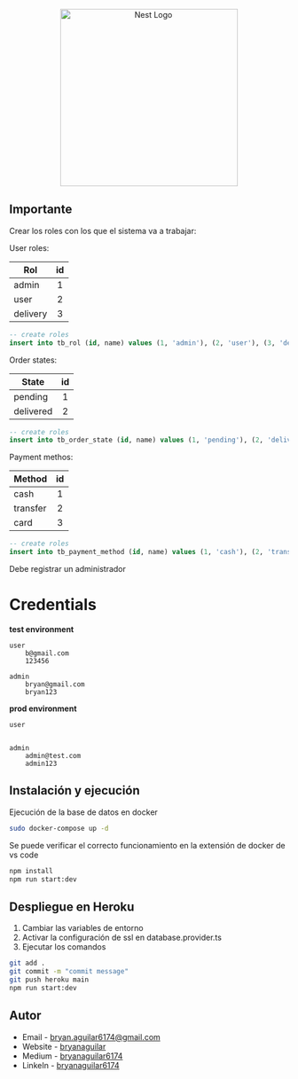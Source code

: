 <p align="center">
  <a href="http://nestjs.com/" target="blank"><img src="https://nestjs.com/img/logo_text.svg" width="320" alt="Nest Logo" /></a>
</p>

## Importante

Crear los roles con los que el sistema va a trabajar:

User roles:

| Rol   |      id      |
|----------|:-------------:|
| admin |  1 |
| user |    2   |
| delivery | 3 |

```sql
-- create roles
insert into tb_rol (id, name) values (1, 'admin'), (2, 'user'), (3, 'delivery');
```

Order states:

| State   |      id      |
|----------|:-------------:|
| pending |  1 |
| delivered |    2   |

```sql
-- create roles
insert into tb_order_state (id, name) values (1, 'pending'), (2, 'delivered');
```

Payment methos:

| Method   |      id      |
|----------|:-------------:|
| cash |  1 |
| transfer |    2   |
| card | 3 |

```sql
-- create roles
insert into tb_payment_method (id, name) values (1, 'cash'), (2, 'transfer'), (3, 'card');
```

Debe registrar un administrador

# Credentials

__test environment__

```
user
    b@gmail.com
    123456

admin
    bryan@gmail.com
    bryan123
```

__prod environment__

```
user


admin
    admin@test.com
    admin123
```

## Instalación y ejecución

Ejecución de la base de datos en docker

```bash
sudo docker-compose up -d
```

Se puede verificar el correcto funcionamiento en la extensión de docker de vs code

```bash
npm install
npm run start:dev
```

## Despliegue en Heroku

1. Cambiar las variables de entorno
2. Activar la configuración de ssl en database.provider.ts
3. Ejecutar los comandos

```bash
git add .
git commit -m "commit message"
git push heroku main
npm run start:dev
```

## Autor

- Email - [bryan.aguilar6174@gmail.com](mailto:bryan.aguilar6174@gmail.com)
- Website - [bryanaguilar](https://bryan-aguilar.com/)
- Medium - [bryanaguilar6174](https://bryanaguilar6174.medium.com/)
- LinkeIn - [bryanaguilar6174](https://www.linkedin.com/in/bryanaguilar6174)
